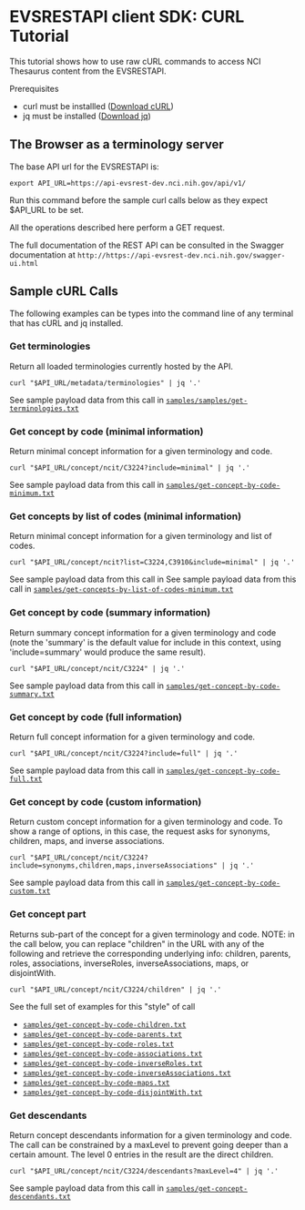  EVSRESTAPI client SDK: CURL Tutorial
======================================

This tutorial shows how to use raw cURL commands to access NCI Thesaurus content from the EVSRESTAPI.

Prerequisites
* curl must be installled ([Download cURL](https://curl.haxx.se/dlwiz/))
* jq must be installed ([Download jq](https://stedolan.github.io/jq/download/))

The Browser as a terminology server
------------------------------------

The base API url for the EVSRESTAPI is: 

`export API_URL=https://api-evsrest-dev.nci.nih.gov/api/v1/`

Run this command before the sample curl calls below as they expect $API_URL to be set.

All the operations described here perform a GET request.

The full documentation of the REST API can be consulted in the Swagger documentation at `http://https://api-evsrest-dev.nci.nih.gov/swagger-ui.html`

Sample cURL Calls
-----------------

The following examples can be types into the command line of any terminal that has cURL and jq installed.

### Get terminologies

Return all loaded terminologies currently hosted by the API.

```
curl "$API_URL/metadata/terminologies" | jq '.'
```

See sample payload data from this call in [`samples/samples/get-terminologies.txt`](samples/get-terminologies.txt)


### Get concept by code (minimal information)

Return minimal concept information for a given terminology and code.

```
curl "$API_URL/concept/ncit/C3224?include=minimal" | jq '.'
```

See sample payload data from this call in [`samples/get-concept-by-code-minimum.txt`](samples/get-concept-by-code-minimum.txt)


### Get concepts by list of codes (minimal information)

Return minimal concept information for a given terminology and list of codes.

```
curl "$API_URL/concept/ncit?list=C3224,C3910&include=minimal" | jq '.'
```

See sample payload data from this call in See sample payload data from this call in [`samples/get-concepts-by-list-of-codes-minimum.txt`](samples/get-concepts-by-list-of-codes-minimum.txt)



### Get concept by code (summary information)

Return summary concept information for a given terminology and code (note the
'summary' is the default value for include in this context, using 'include=summary'
would produce the same result).

```
curl "$API_URL/concept/ncit/C3224" | jq '.'
```

See sample payload data from this call in [`samples/get-concept-by-code-summary.txt`](samples/get-concept-by-code-summary.txt)


### Get concept by code (full information)

Return full concept information for a given terminology and code.

```
curl "$API_URL/concept/ncit/C3224?include=full" | jq '.'
```

See sample payload data from this call in [`samples/get-concept-by-code-full.txt`](samples/get-concept-by-code-full.txt)


### Get concept by code (custom information)

Return custom concept information for a given terminology and code. To show a range
of options, in this case, the request asks for synonyms, children, maps, and inverse
associations.

```
curl "$API_URL/concept/ncit/C3224?include=synonyms,children,maps,inverseAssociations" | jq '.'
```

See sample payload data from this call in [`samples/get-concept-by-code-custom.txt`](samples/get-concept-by-code-custom.txt)


### Get concept part

Returns sub-part of the concept for a given terminology and code.  NOTE: in the call below,
you can replace "children" in the URL with any of the following and retrieve the 
corresponding underlying info: children, parents, roles, associations, inverseRoles,
inverseAssociations, maps, or disjointWith.

```
curl "$API_URL/concept/ncit/C3224/children" | jq '.'
```

See the full set of examples for this "style" of call
* [`samples/get-concept-by-code-children.txt`](samples/get-concept-by-code-children.txt)
* [`samples/get-concept-by-code-parents.txt`](samples/get-concept-by-code-parents.txt)
* [`samples/get-concept-by-code-roles.txt`](samples/get-concept-by-code-roles.txt)
* [`samples/get-concept-by-code-associations.txt`](samples/get-concept-by-code-associations.txt)
* [`samples/get-concept-by-code-inverseRoles.txt`](samples/get-concept-by-code-inverseRoles.txt)
* [`samples/get-concept-by-code-inverseAssociations.txt`](samples/get-concept-by-code-inverseAssociations.txt)
* [`samples/get-concept-by-code-maps.txt`](samples/get-concept-by-code-maps.txt)
* [`samples/get-concept-by-code-disjointWith.txt`](samples/get-concept-by-code-disjointWith.txt)


### Get descendants

Return concept descendants information for a given terminology and code. The call
can be constrained by a maxLevel to prevent going deeper than a certain amount.
The level 0 entries in the result are the direct children.

```
curl "$API_URL/concept/ncit/C3224/descendants?maxLevel=4" | jq '.'
```

See sample payload data from this call in [`samples/get-concept-descendants.txt`](samples/get-concept-descendants.txt)




